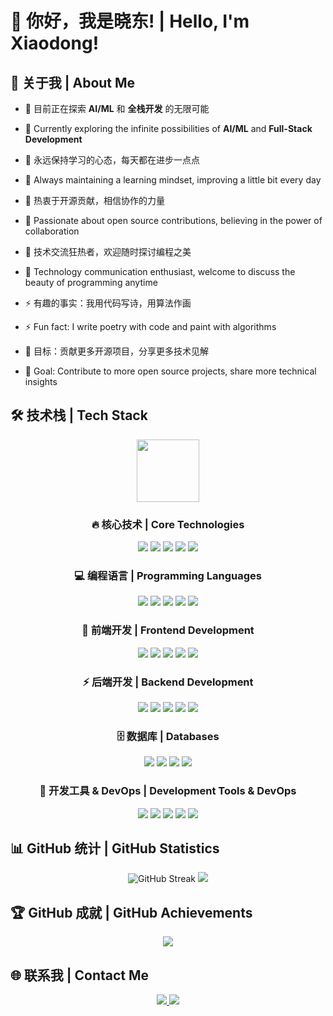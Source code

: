 # 👋 你好，我是晓东! | Hello, I'm Xiaodong!

## 🚀 关于我 | About Me

- 🔭 目前正在探索 **AI/ML** 和 **全栈开发** 的无限可能
- 🔭 Currently exploring the infinite possibilities of **AI/ML** and **Full-Stack Development**
- 🌱 永远保持学习的心态，每天都在进步一点点
- 🌱 Always maintaining a learning mindset, improving a little bit every day
- 👯 热衷于开源贡献，相信协作的力量
- 👯 Passionate about open source contributions, believing in the power of collaboration

- 💬 技术交流狂热者，欢迎随时探讨编程之美
- 💬 Technology communication enthusiast, welcome to discuss the beauty of programming anytime
- ⚡ 有趣的事实：我用代码写诗，用算法作画
- ⚡ Fun fact: I write poetry with code and paint with algorithms
- 🎯 目标：贡献更多开源项目，分享更多技术见解
- 🎯 Goal: Contribute to more open source projects, share more technical insights

## 🛠️ 技术栈 | Tech Stack

<div align="center">

<img src="https://user-images.githubusercontent.com/74038190/212257454-16e3712e-945a-4ca2-b238-408ad0bf87e6.gif" width="100">

### 🔥 核心技术 | Core Technologies
<p>
  <img src="https://img.shields.io/badge/-Python-3776AB?style=for-the-badge&logo=Python&logoColor=white&labelColor=3776AB" />
  <img src="https://img.shields.io/badge/-JavaScript-F7DF1E?style=for-the-badge&logo=javascript&logoColor=black&labelColor=F7DF1E" />
  <img src="https://img.shields.io/badge/-TypeScript-3178C6?style=for-the-badge&logo=typescript&logoColor=white&labelColor=3178C6" />
  <img src="https://img.shields.io/badge/-React-61DAFB?style=for-the-badge&logo=react&logoColor=black&labelColor=61DAFB" />
  <img src="https://img.shields.io/badge/-Node.js-339933?style=for-the-badge&logo=node.js&logoColor=white&labelColor=339933" />
</p>

### 💻 编程语言 | Programming Languages
<p>
  <img src="https://img.shields.io/badge/-Java-007396?style=flat-square&logo=java&logoColor=white" />
  <img src="https://img.shields.io/badge/-C++-00599C?style=flat-square&logo=c%2B%2B&logoColor=white" />
  <img src="https://img.shields.io/badge/-Go-00ADD8?style=flat-square&logo=go&logoColor=white" />
  <img src="https://img.shields.io/badge/-Rust-000000?style=flat-square&logo=rust&logoColor=white" />
  <img src="https://img.shields.io/badge/-PHP-777BB4?style=flat-square&logo=php&logoColor=white" />
</p>

### 🎨 前端开发 | Frontend Development
<p>
  <img src="https://img.shields.io/badge/-Vue.js-4FC08D?style=flat-square&logo=vue.js&logoColor=white" />
  <img src="https://img.shields.io/badge/-Next.js-000000?style=flat-square&logo=next.js&logoColor=white" />
  <img src="https://img.shields.io/badge/-Tailwind_CSS-38B2AC?style=flat-square&logo=tailwind-css&logoColor=white" />
  <img src="https://img.shields.io/badge/-Sass-CC6699?style=flat-square&logo=sass&logoColor=white" />
  <img src="https://img.shields.io/badge/-Vite-646CFF?style=flat-square&logo=Vite&logoColor=white" />
</p>

### ⚡ 后端开发 | Backend Development
<p>
  <img src="https://img.shields.io/badge/-Express-000000?style=flat-square&logo=express&logoColor=white" />
  <img src="https://img.shields.io/badge/-Django-092E20?style=flat-square&logo=django&logoColor=white" />
  <img src="https://img.shields.io/badge/-FastAPI-009688?style=flat-square&logo=fastapi&logoColor=white" />
  <img src="https://img.shields.io/badge/-Spring-6DB33F?style=flat-square&logo=spring&logoColor=white" />
  <img src="https://img.shields.io/badge/-Nginx-009639?style=flat-square&logo=nginx&logoColor=white" />
</p>

### 🗄️ 数据库 | Databases
<p>
  <img src="https://img.shields.io/badge/-PostgreSQL-336791?style=flat-square&logo=postgresql&logoColor=white" />
  <img src="https://img.shields.io/badge/-MongoDB-47A248?style=flat-square&logo=mongodb&logoColor=white" />
  <img src="https://img.shields.io/badge/-Redis-DC382D?style=flat-square&logo=redis&logoColor=white" />
  <img src="https://img.shields.io/badge/-MySQL-4479A1?style=flat-square&logo=mysql&logoColor=white" />
</p>

### 🔧 开发工具 & DevOps | Development Tools & DevOps
<p>
  <img src="https://img.shields.io/badge/-Docker-2496ED?style=flat-square&logo=docker&logoColor=white" />
  <img src="https://img.shields.io/badge/-Kubernetes-326CE5?style=flat-square&logo=kubernetes&logoColor=white" />
  <img src="https://img.shields.io/badge/-Git-F05032?style=flat-square&logo=git&logoColor=white" />
  <img src="https://img.shields.io/badge/-VS_Code-007ACC?style=flat-square&logo=visual-studio-code&logoColor=white" />
  <img src="https://img.shields.io/badge/-GitHub_Actions-2088FF?style=flat-square&logo=github-actions&logoColor=white" />
</p>

</div>

## 📊 GitHub 统计 | GitHub Statistics

<div align="center">
  
<img src="https://github-readme-streak-stats.herokuapp.com/?user=miauyo&theme=tokyonight&hide_border=true&background=0d1117&stroke=79ff97&ring=ff6b6b&fire=ff6b6b&currStreakLabel=79ff97" alt="GitHub Streak" />

<img src="https://github-readme-activity-graph.vercel.app/graph?username=miauyo&bg_color=0d1117&color=79ff97&line=79ff97&point=ff6b6b&area=true&hide_border=true&custom_title=贡献活动图" />

</div>

## 🏆 GitHub 成就 | GitHub Achievements

<div align="center">
  <img src="https://github-profile-trophy.vercel.app/?username=miauyo&theme=tokyonight&no-frame=true&no-bg=true&margin-w=4&row=2&column=3" />
</div>


## 🌐 联系我 | Contact Me

<div align="center">

<p>
  <a href="https://github.com/miauyo">
    <img src="https://img.shields.io/badge/-GitHub-181717?style=for-the-badge&logo=github&logoColor=white&labelColor=181717" />
  </a>
  <a href="mailto:miauyo@foxmail.com">
    <img src="https://img.shields.io/badge/-Email-D14836?style=for-the-badge&logo=gmail&logoColor=white&labelColor=D14836" />
  </a>
</p>


</div>
